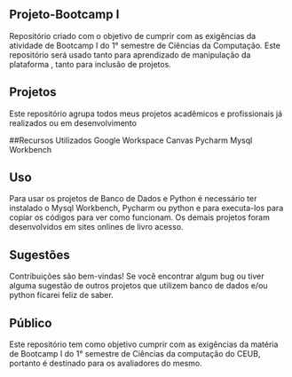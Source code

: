 ## Projeto-Bootcamp I
Repositório criado com o objetivo de cumprir com as exigências da atividade de Bootcamp I do 1° semestre de Ciências da Computação. Este repositório será usado tanto para aprendizado de manipulação da plataforma , tanto para inclusão de projetos. 

## Projetos
Este repositório agrupa todos meus projetos acadêmicos e profissionais já realizados ou em desenvolvimento

##Recursos Utilizados
Google Workspace
Canvas
Pycharm
Mysql Workbench

## Uso
Para usar os projetos de Banco de Dados e Python é necessário ter instalado o Mysql Workbench, Pycharm ou python e para executa-los para copiar os códigos para ver como funcionam.
Os demais projetos foram desenvolvidos em sites onlines de livro acesso.

## Sugestões
Contribuições são bem-vindas! Se você encontrar algum bug ou tiver alguma sugestão de outros projetos que utilizem banco de dados e/ou python ficarei feliz de saber.

## Público
Este repositório tem como objetivo cumprir com as exigências da matéria de Bootcamp I do 1° semestre de Ciências da computação do CEUB, portanto é destinado para os avaliadores do mesmo. 




